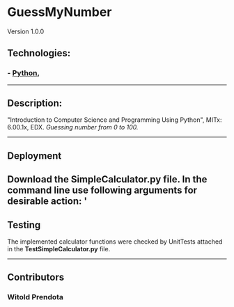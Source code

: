 # **GuessMyNumber**

Version 1.0.0


## Technologies:
### - [Python](https://www.python.org),

--- 

## Description:
"Introduction to Computer Science and Programming Using Python", MITx: 6.00.1x, EDX.
*Guessing number from 0 to 100.*

--- 

## Deployment
Download the **SimpleCalculator.py** file. In the command line use following arguments for desirable action:
'
---

## Testing
The implemented calculator functions were checked by UnitTests attached in the **TestSimpleCalculator.py** file.

--- 

## Contributors
### Witold Prendota
